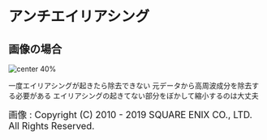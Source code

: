 <!-- 自動生成されたプリアンブル ここから -->
<!-- // $width:"841.89" -->
<!-- // $height:"595.28" -->
<!-- // $page_number:"true" -->
<!-- // $page:"25" -->
<!-- // $absolute_page:"25" -->
<!-- // $h2:"none" -->
<!-- // $h3:"none" -->
<!-- // $title:"true" -->
<!-- // $state_title:"2" -->
<!-- 自動生成されたプリアンブル ここまで -->

<!-- 前のページから引き継いだタイトル ここから -->
<!-- 前のページから引き継いだタイトル ここまで -->
# アンチエイリアシング
## 画像の場合

![center 40%](./img/ffxiv_20190729_021838_788_red_no_.png)

一度エイリアシングが起きたら除去できない
元データから高周波成分を除去する必要がある
エイリアシングの起きてない部分をぼかして縮小するのは大丈夫

<font size=4>画像 : Copyright (C) 2010 - 2019 SQUARE ENIX CO., LTD. All Rights Reserved.</font>

